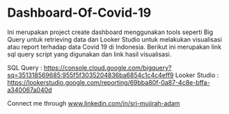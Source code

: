 # Dashboard-Of-Covid-19
 Ini merupakan project create dashboard menggunakan tools seperti Big Query untuk retrieving data dan Looker Studio untuk melakukan visualisasi atau report terhadap data Covid 19 di Indonesia. Berikut ini merupakan link sql query script yang digunakan dan link hasil visualisasi. 

 SQL Query : https://console.cloud.google.com/bigquery?sq=351318569685:955f5f3035204836ba6854c1c4c4eff9
 Looker Studio : https://lookerstudio.google.com/reporting/69bba80f-0a87-4c8e-bffa-a340067a040d

Connect me through www.linkedin.com/in/sri-mujirah-adam
